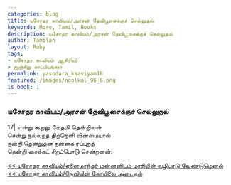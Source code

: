 ```yaml
---  
categories: blog  
title: யசோதர காவியம்/அரசன் தேவிபூசைக்குச் செல்லுதல்
keywords: More, Tamil, Books  
description: யசோதர காவியம்/அரசன் தேவிபூசைக்குச் செல்லுதல்
author: Tamilan  
layout: Ruby  
tags:     
- யசோதர காவியம் ஆசிரியர்
- ஐஞ்சிறு காப்பியங்கள்
permalink: yasodara_kaaviyam18  
featured: /images/noolkal_96_6.png  
is_book: 1
---  
```



### யசோதர காவியம்/அரசன் தேவிபூசைக்குச் செல்லுதல்

17| என்று கூறலு மேதமி தென்றிலன்  
சென்று நல்லறத் திற்றெளி வின்மையால்  
நன்றி தென்றுதன் நன்னக ரப்புறத்  
தென்றி சைக்கட் சிறப்பொடு சென்றனன்.

[<< யசோதர காவியம்/ஏனைமாந்தர் மன்னனிடம் மாரியின் வழிபாடு வேண்டுமெனல்](yasodara_kaaviyam17) [<< யசோதர காவியம்/தேவியின் கோயிலை அடைதல்](yasodara_kaaviyam19)


